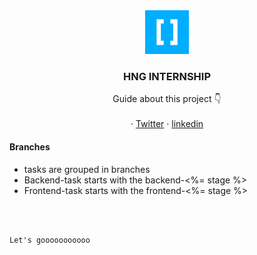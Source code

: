 


<div align="center">
  <a href="https://github.com/othneildrew/Best-README-Template">
    <img src="./hng.jpg" alt="Logo" width="70">
  </a>

  <h3 align="center">HNG INTERNSHIP</h3>

  <p align="center">
    Guide about this project 👇
    <br />
    <br />
    ·
    <a href="https://twitter.com/stilkinging">Twitter</a>
    ·
    <a href="https://www.linkedin.com/in/stainlezzkin">linkedin</a>
</div>

#### Branches
* tasks are grouped in branches
* Backend-task starts with the backend-<%= stage %>
* Frontend-task starts with the frontend-<%= stage %>

<br />
<br />

```
Let's gooooooooooo
```
